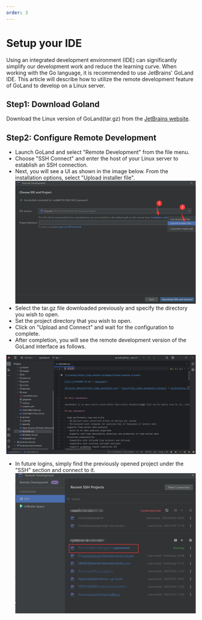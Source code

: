 ```yaml
---
order: 3
---
```


# Setup your IDE

Using an integrated development environment (IDE) can significantly simplify our development 
work and reduce the learning curve. When working with the Go language, 
it is recommended to use JetBrains' GoLand IDE. 
This article will describe how to utilize the remote development feature of GoLand to 
develop on a Linux server.


## Step1: Download Goland  
Download the Linux version of GoLand(tar.gz) from the [JetBrains website](https://www.jetbrains.com/go/download/#section=linux).

## Step2: Configure Remote Development

- Launch GoLand and select "Remote Development" from the file menu. 
- Choose "SSH Connect" and enter the host of your Linux server to establish an SSH connection.
- Next, you will see a UI as shown in the image below. From the installation options, select "Upload installer file".
![](../../../static/img/dev-guide/get_started/setup_ide/remote_development_1.png)
- Select the tar.gz file downloaded previously and specify the directory you wish to open.
- Set the project directory that you wish to open.
- Click on "Upload and Connect" and wait for the configuration to complete.
- After completion, you will see the remote development version of the GoLand interface as follows.

![](../../../static/img/dev-guide/get_started/setup_ide/remote_goland.png)

- In future logins, simply find the previously opened project under the "SSH" section and connect to it.
![](../../../static/img/dev-guide/get_started/setup_ide/next_connect.png)
